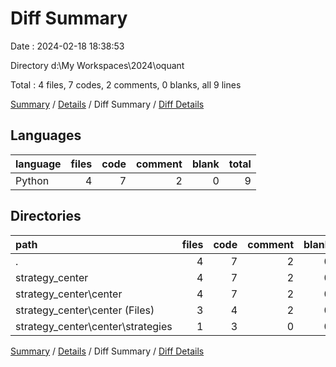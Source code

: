 # Diff Summary

Date : 2024-02-18 18:38:53

Directory d:\\My Workspaces\\2024\\oquant

Total : 4 files,  7 codes, 2 comments, 0 blanks, all 9 lines

[Summary](results.md) / [Details](details.md) / Diff Summary / [Diff Details](diff-details.md)

## Languages
| language | files | code | comment | blank | total |
| :--- | ---: | ---: | ---: | ---: | ---: |
| Python | 4 | 7 | 2 | 0 | 9 |

## Directories
| path | files | code | comment | blank | total |
| :--- | ---: | ---: | ---: | ---: | ---: |
| . | 4 | 7 | 2 | 0 | 9 |
| strategy_center | 4 | 7 | 2 | 0 | 9 |
| strategy_center\\center | 4 | 7 | 2 | 0 | 9 |
| strategy_center\\center (Files) | 3 | 4 | 2 | 0 | 6 |
| strategy_center\\center\\strategies | 1 | 3 | 0 | 0 | 3 |

[Summary](results.md) / [Details](details.md) / Diff Summary / [Diff Details](diff-details.md)